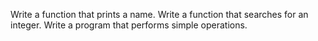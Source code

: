 Write a function that prints a name.
Write a function that searches for an integer.
Write a program that performs simple operations.
